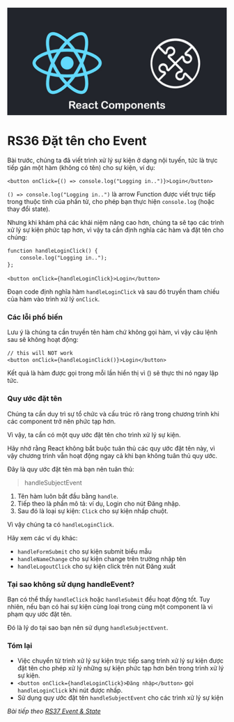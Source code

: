 
![Create-HTML-1](images/components.jpg) 

# RS36 Đặt tên cho Event

Bài trước, chúng ta đã viết trình xử lý sự kiện ở dạng nội tuyến, tức là trực tiếp gán một hàm (không có tên) cho sự kiện, ví dụ:

```
<button onClick={() => console.log("Logging in..")}>Login</button>
```

`() => console.log("Logging in..")` là arrow Function được viết trực tiếp trong thuộc tính của phần tử, cho phép bạn thực hiện `console.log` (hoặc thay đổi state).

Nhưng khi khám phá các khái niệm nâng cao hơn, chúng ta sẽ tạo các trình xử lý sự kiện phức tạp hơn, vì vậy ta cần định nghĩa các hàm và đặt tên cho chúng:

```
function handleLoginClick() {
    console.log("Logging in..");
};

<button onClick={handleLoginClick}>Login</button>
```

Đoạn code định nghĩa hàm `handleLoginClick` và sau đó truyền tham chiếu của hàm vào trình xử lý `onClick`.

### Các lỗi phổ biến

Lưu ý là chúng ta cần truyền tên hàm chứ không gọi hàm, vì vậy câu lệnh sau sẽ không hoạt động:

```
// this will NOT work
<button onClick={handleLoginClick()}>Login</button>
```

Kết quả là hàm được gọi trong mỗi lần hiển thị vì () sẽ thực thi nó ngay lập tức.

### Quy ước đặt tên

Chúng ta cần duy trì sự tổ chức và cấu trúc rõ ràng trong chương trình khi các component trở nên phức tạp hơn.

Vì vậy, ta cần có một quy ước đặt tên cho trình xử lý sự kiện.

Hãy nhớ rằng React không bắt buộc tuân thủ các quy ước đặt tên này, vì vậy chương trình vẫn hoạt động ngay cả khi bạn không tuân thủ quy ước.

Đây là quy ước đặt tên mà bạn nên tuân thủ:

> handleSubjectEvent

1. Tên hàm luôn bắt đầu bằng `handle`.
2. Tiếp theo là phần mô tả: ví dụ, Login cho nút Đăng nhập.
3. Sau đó là loại sự kiện: `Click` cho sự kiện nhấp chuột.

Vì vậy chúng ta có `handleLoginClick`.

Hãy xem các ví dụ khác:

- `handleFormSubmit` cho sự kiện submit biểu mẫu
- `handleNameChange` cho sự kiện change trên trường nhập tên
- `handleLogoutClick` cho sự kiện click trên nút Đăng xuất

### Tại sao không sử dụng handleEvent?

Bạn có thể thấy `handleClick` hoặc `handleSubmit` đều hoạt động tốt. Tuy nhiên, nếu bạn có hai sự kiện cùng loại trong cùng một component là vi phạm quy ước đặt tên.

Đó là lý do tại sao bạn nên sử dụng `handleSubjectEvent`.

### Tóm lại

- Việc chuyển từ trình xử lý sự kiện trực tiếp sang trình xử lý sự kiện được đặt tên cho phép xử lý những sự kiện phức tạp hơn bên trong trình xử lý sự kiện.
- `<button onClick={handleLoginClick}>Đăng nhập</button>` gọi `handleLoginClick` khi nút được nhấp.
- Sử dụng quy ước đặt tên `handleSubjectEvent` cho các trình xử lý sự kiện

*Bài tiếp theo [RS37 Event & State](/lesson/session/session_037_event_state.md)*